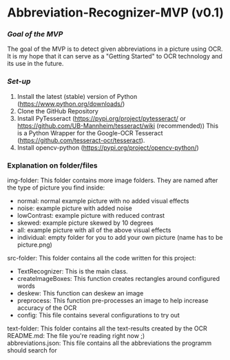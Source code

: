 # Abbreviation-Recognizer-MVP (v0.1)
### *Goal of the MVP*
The goal of the MVP is to detect given abbreviations in a picture using OCR.
It is my hope that it can serve as a "Getting Started" to OCR technology and its use in the future.

### *Set-up*
1. Install the latest (stable) version of Python (https://www.python.org/downloads/)
2. Clone the GitHub Repository 
3. Install PyTesseract (https://pypi.org/project/pytesseract/ or https://github.com/UB-Mannheim/tesseract/wiki (recommended)) 
This is a Python Wrapper for the Google-OCR Tesseract (https://github.com/tesseract-ocr/tesseract).
4. Install opencv-python (https://pypi.org/project/opencv-python/)

### Explanation on folder/files
img-folder: This folder contains more image folders. They are named after the type of picture you find inside:
- normal: normal example picture with no added visual effects
- noise: example picture with added noise
- lowContrast: example picture with reduced contrast
- skewed: example picture skewed by 10 degrees
- all: example picture with all of the above visual effects
- individual: empty folder for you to add your own picture (name has to be picture.png)

src-folder: This folder contains all the code written for this project:
- TextRecognizer: This is the main class. 
- createImageBoxes: This function creates rectangles around configured words
- deskew: This function can deskew an image
- preprocess: This function pre-processes an image to help increase accuracy of the OCR
- config: This file contains several configurations to try out

text-folder: This folder contains all the text-results created by the OCR </br>
README.md: The file you're reading right now ;) </br>
abbreviations.json: This file contains all the abbreviations the programm should search for


